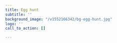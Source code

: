 ```yaml
---
title: Egg hunt
subtitle: ''
background_image: "/v1552166342/bg-egg-hunt.jpg"
logo: ''
call_to_action: []

---
```

